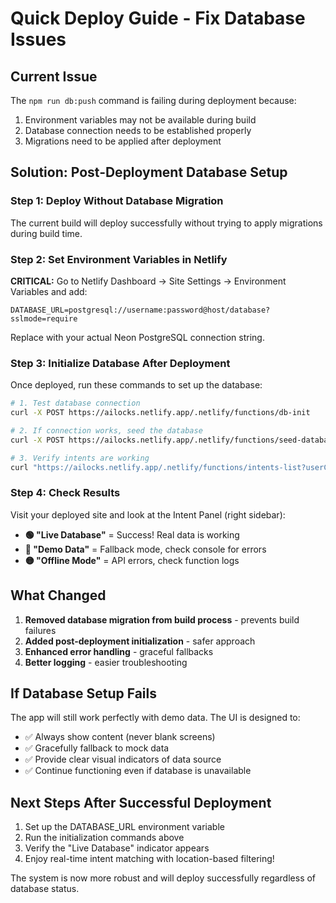 # Quick Deploy Guide - Fix Database Issues

## Current Issue
The `npm run db:push` command is failing during deployment because:
1. Environment variables may not be available during build
2. Database connection needs to be established properly
3. Migrations need to be applied after deployment

## Solution: Post-Deployment Database Setup

### Step 1: Deploy Without Database Migration
The current build will deploy successfully without trying to apply migrations during build time.

### Step 2: Set Environment Variables in Netlify
**CRITICAL:** Go to Netlify Dashboard → Site Settings → Environment Variables and add:

```
DATABASE_URL=postgresql://username:password@host/database?sslmode=require
```

Replace with your actual Neon PostgreSQL connection string.

### Step 3: Initialize Database After Deployment
Once deployed, run these commands to set up the database:

```bash
# 1. Test database connection
curl -X POST https://ailocks.netlify.app/.netlify/functions/db-init

# 2. If connection works, seed the database
curl -X POST https://ailocks.netlify.app/.netlify/functions/seed-database

# 3. Verify intents are working
curl "https://ailocks.netlify.app/.netlify/functions/intents-list?userCountry=US&userCity=New York"
```

### Step 4: Check Results
Visit your deployed site and look at the Intent Panel (right sidebar):
- **🟢 "Live Database"** = Success! Real data is working
- **🔵 "Demo Data"** = Fallback mode, check console for errors
- **🟡 "Offline Mode"** = API errors, check function logs

## What Changed
1. **Removed database migration from build process** - prevents build failures
2. **Added post-deployment initialization** - safer approach
3. **Enhanced error handling** - graceful fallbacks
4. **Better logging** - easier troubleshooting

## If Database Setup Fails
The app will still work perfectly with demo data. The UI is designed to:
- ✅ Always show content (never blank screens)
- ✅ Gracefully fallback to mock data
- ✅ Provide clear visual indicators of data source
- ✅ Continue functioning even if database is unavailable

## Next Steps After Successful Deployment
1. Set up the DATABASE_URL environment variable
2. Run the initialization commands above
3. Verify the "Live Database" indicator appears
4. Enjoy real-time intent matching with location-based filtering!

The system is now more robust and will deploy successfully regardless of database status.